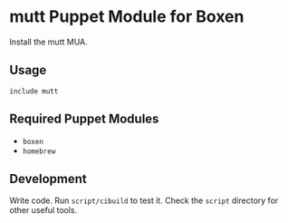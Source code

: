 # mutt Puppet Module for Boxen

Install the mutt MUA.

## Usage

```puppet
include mutt
```

## Required Puppet Modules

* `boxen`
* `homebrew`

## Development

Write code. Run `script/cibuild` to test it. Check the `script`
directory for other useful tools.
